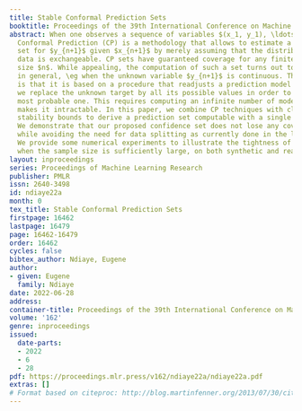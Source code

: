 ```yaml
---
title: Stable Conformal Prediction Sets
booktitle: Proceedings of the 39th International Conference on Machine Learning
abstract: When one observes a sequence of variables $(x_1, y_1), \ldots, (x_n, y_n)$,
  Conformal Prediction (CP) is a methodology that allows to estimate a confidence
  set for $y_{n+1}$ given $x_{n+1}$ by merely assuming that the distribution of the
  data is exchangeable. CP sets have guaranteed coverage for any finite population
  size $n$. While appealing, the computation of such a set turns out to be infeasible
  in general, \eg when the unknown variable $y_{n+1}$ is continuous. The bottleneck
  is that it is based on a procedure that readjusts a prediction model on data where
  we replace the unknown target by all its possible values in order to select the
  most probable one. This requires computing an infinite number of models, which often
  makes it intractable. In this paper, we combine CP techniques with classical algorithmic
  stability bounds to derive a prediction set computable with a single model fit.
  We demonstrate that our proposed confidence set does not lose any coverage guarantees
  while avoiding the need for data splitting as currently done in the literature.
  We provide some numerical experiments to illustrate the tightness of our estimation
  when the sample size is sufficiently large, on both synthetic and real datasets.
layout: inproceedings
series: Proceedings of Machine Learning Research
publisher: PMLR
issn: 2640-3498
id: ndiaye22a
month: 0
tex_title: Stable Conformal Prediction Sets
firstpage: 16462
lastpage: 16479
page: 16462-16479
order: 16462
cycles: false
bibtex_author: Ndiaye, Eugene
author:
- given: Eugene
  family: Ndiaye
date: 2022-06-28
address:
container-title: Proceedings of the 39th International Conference on Machine Learning
volume: '162'
genre: inproceedings
issued:
  date-parts:
  - 2022
  - 6
  - 28
pdf: https://proceedings.mlr.press/v162/ndiaye22a/ndiaye22a.pdf
extras: []
# Format based on citeproc: http://blog.martinfenner.org/2013/07/30/citeproc-yaml-for-bibliographies/
---
```

